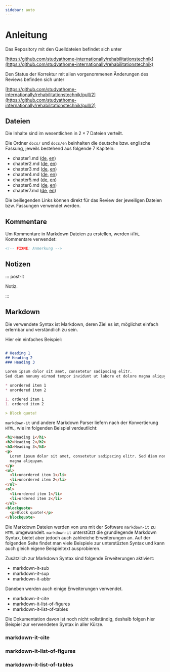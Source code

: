 ```yaml
---
sidebar: auto
---
```


# Anleitung

Das Repository mit den Quelldateien befindet sich unter

[https://github.com/studyathome-internationally/rehabilitationstechnik](https://github.com/studyathome-internationally/rehabilitationstechnik)

Den Status der Korrektur mit allen vorgenommenen Änderungen des Reviews befinden sich unter

[https://github.com/studyathome-internationally/rehabilitationstechnik/pull/2](https://github.com/studyathome-internationally/rehabilitationstechnik/pull/2)

## Dateien

Die Inhalte sind im wesentlichen in $2\times7$ Dateien verteilt.

Die Ordner `docs/` und `docs/en` beinhalten die deutsche bzw. englische Fassung, jeweils bestehend aus folgende $7$ Kapiteln:

- chapter1.md ([de](https://github.com/studyathome-internationally/rehabilitationstechnik/blob/wzagler/docs/chapter1.md), [en](https://github.com/studyathome-internationally/rehabilitationstechnik/blob/wzagler/docs/en/chapter1.md))
- chapter2.md ([de](https://github.com/studyathome-internationally/rehabilitationstechnik/blob/wzagler/docs/chapter2.md), [en](https://github.com/studyathome-internationally/rehabilitationstechnik/blob/wzagler/docs/en/chapter2.md))
- chapter3.md ([de](https://github.com/studyathome-internationally/rehabilitationstechnik/blob/wzagler/docs/chapter3.md), [en](https://github.com/studyathome-internationally/rehabilitationstechnik/blob/wzagler/docs/en/chapter3.md))
- chapter4.md ([de](https://github.com/studyathome-internationally/rehabilitationstechnik/blob/wzagler/docs/chapter4.md), [en](https://github.com/studyathome-internationally/rehabilitationstechnik/blob/wzagler/docs/en/chapter4.md))
- chapter5.md ([de](https://github.com/studyathome-internationally/rehabilitationstechnik/blob/wzagler/docs/chapter5.md), [en](https://github.com/studyathome-internationally/rehabilitationstechnik/blob/wzagler/docs/en/chapter5.md))
- chapter6.md ([de](https://github.com/studyathome-internationally/rehabilitationstechnik/blob/wzagler/docs/chapter6.md), [en](https://github.com/studyathome-internationally/rehabilitationstechnik/blob/wzagler/docs/en/chapter6.md))
- chapter7.md ([de](https://github.com/studyathome-internationally/rehabilitationstechnik/blob/wzagler/docs/chapter7.md), [en](https://github.com/studyathome-internationally/rehabilitationstechnik/blob/wzagler/docs/en/chapter7.md))

Die beiliegenden Links können direkt für das Review der jeweiligen Dateien bzw. Fassungen verwendet werden.

## Kommentare

Um Kommentare in Markdown Dateien zu erstellen, werden `HTML` Kommentare verwendet:

```md
<!-- FIXME: Anmerkung -->
```

## Notizen

::: post-it

Notiz.

:::

## Markdown

Die verwendete Syntax ist Markdown, deren Ziel es ist, möglichst einfach erlernbar und verständlich zu sein.

Hier ein einfaches Beispiel:

<!-- prettier-ignore -->
```md

# Heading 1
## Heading 2
### Heading 3

Lorem ipsum dolor sit amet, consetetur sadipscing elitr.
Sed diam nonumy eirmod tempor invidunt ut labore et dolore magna aliquyam.

* unordered item 1
* unordered item 2

1. ordered item 1
1. ordered item 2

> Block quote!

```

`markdown-it` und andere Markdown Parser liefern nach der Konvertierung `HTML`, wie im folgenden Beispiel verdeutlicht:

```html
<h1>Heading 1</h1>
<h2>Heading 2</h2>
<h3>Heading 3</h3>
<p>
  Lorem ipsum dolor sit amet, consetetur sadipscing elitr. Sed diam nonumy eirmod tempor invidunt ut labore et dolore
  magna aliquyam.
</p>
<ul>
  <li>unordered item 1</li>
  <li>unordered item 2</li>
</ul>
<ol>
  <li>ordered item 1</li>
  <li>ordered item 2</li>
</ol>
<blockquote>
  <p>Block quote!</p>
</blockquote>
```

Die Markdown Dateien werden von uns mit der Software `markdown-it` zu `HTML` umgewandelt.
`markdown-it` unterstützt die grundlegende Markdown Syntax, bietet aber jedoch auch zahlreiche Erweiterungen an.
Auf der folgenden Seite findet man viele Beispiele zur unterstüzten Syntax und kann auch gleich eigene Beispieltext ausprobieren.

Zusätzlich zur Markdown Syntax sind folgende Erweiterungen aktiviert:

- markdown-it-sub
- markdown-it-sup
- markdown-it-abbr

Daneben werden auch einige Erweiterungen verwendet.

- markdown-it-cite
- markdown-it-list-of-figures
- markdown-it-list-of-tables

Die Dokumentation davon ist noch nicht vollständig, deshalb folgen hier Beispiel zur verwendeten Syntax in aller Kürze.

### markdown-it-cite

### markdown-it-list-of-figures

### markdown-it-list-of-tables
